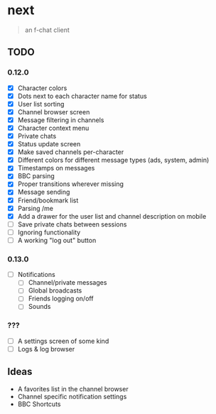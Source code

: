 # next

> an f-chat client

## TODO

### 0.12.0
- [x] Character colors
- [x] Dots next to each character name for status
- [x] User list sorting
- [x] Channel browser screen
- [x] Message filtering in channels
- [x] Character context menu
- [x] Private chats
- [x] Status update screen
- [x] Make saved channels per-character
- [x] Different colors for different message types (ads, system, admin)
- [x] Timestamps on messages
- [x] BBC parsing
- [x] Proper transitions wherever missing
- [x] Message sending
- [x] Friend/bookmark list
- [x] Parsing /me
- [x] Add a drawer for the user list and channel description on mobile
- [ ] Save private chats between sessions
- [ ] Ignoring functionality
- [ ] A working "log out" button

### 0.13.0
- [ ] Notifications
  - [ ] Channel/private messages
  - [ ] Global broadcasts
  - [ ] Friends logging on/off
  - [ ] Sounds

### ???
- [ ] A settings screen of some kind
- [ ] Logs & log browser

## Ideas
- A favorites list in the channel browser
- Channel specific notification settings
- BBC Shortcuts
